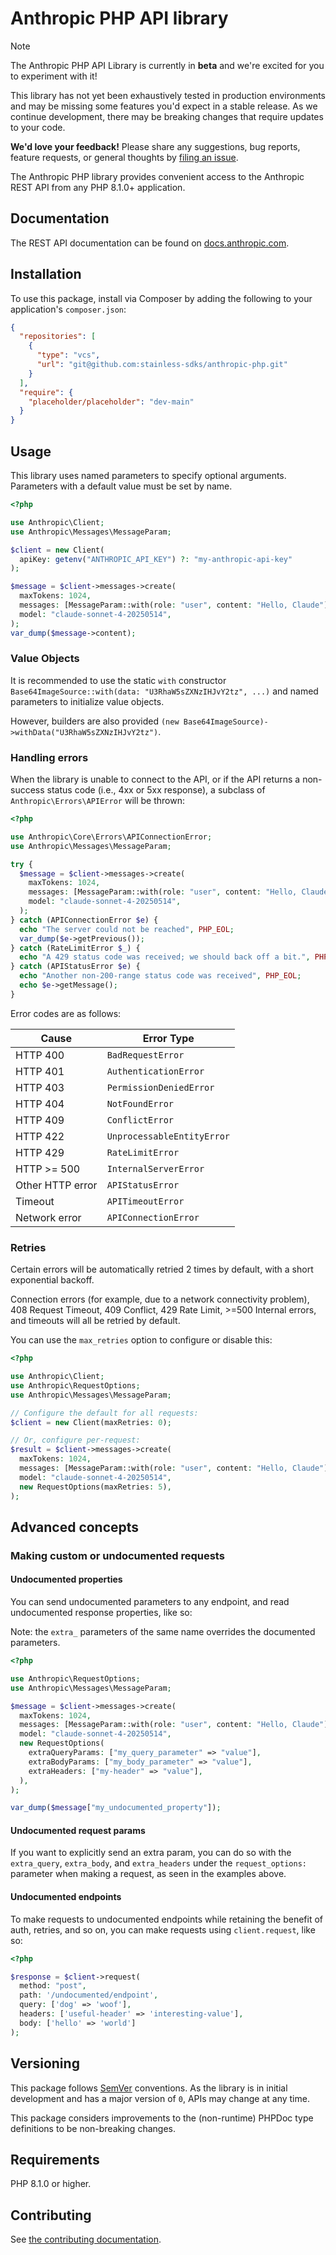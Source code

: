 # Anthropic PHP API library

> [!NOTE]
> The Anthropic PHP API Library is currently in **beta** and we're excited for you to experiment with it!
>
> This library has not yet been exhaustively tested in production environments and may be missing some features you'd expect in a stable release. As we continue development, there may be breaking changes that require updates to your code.
>
> **We'd love your feedback!** Please share any suggestions, bug reports, feature requests, or general thoughts by [filing an issue](https://www.github.com/stainless-sdks/anthropic-php/issues/new).

The Anthropic PHP library provides convenient access to the Anthropic REST API from any PHP 8.1.0+ application.

## Documentation

The REST API documentation can be found on [docs.anthropic.com](https://docs.anthropic.com/claude/reference/).

## Installation

To use this package, install via Composer by adding the following to your application's `composer.json`:

```json
{
  "repositories": [
    {
      "type": "vcs",
      "url": "git@github.com:stainless-sdks/anthropic-php.git"
    }
  ],
  "require": {
    "placeholder/placeholder": "dev-main"
  }
}
```

## Usage

This library uses named parameters to specify optional arguments.
Parameters with a default value must be set by name.

```php
<?php

use Anthropic\Client;
use Anthropic\Messages\MessageParam;

$client = new Client(
  apiKey: getenv("ANTHROPIC_API_KEY") ?: "my-anthropic-api-key"
);

$message = $client->messages->create(
  maxTokens: 1024,
  messages: [MessageParam::with(role: "user", content: "Hello, Claude")],
  model: "claude-sonnet-4-20250514",
);
var_dump($message->content);
```

### Value Objects

It is recommended to use the static `with` constructor `Base64ImageSource::with(data: "U3RhaW5sZXNzIHJvY2tz", ...)`
and named parameters to initialize value objects.

However, builders are also provided `(new Base64ImageSource)->withData("U3RhaW5sZXNzIHJvY2tz")`.

### Handling errors

When the library is unable to connect to the API, or if the API returns a non-success status code (i.e., 4xx or 5xx response), a subclass of `Anthropic\Errors\APIError` will be thrown:

```php
<?php

use Anthropic\Core\Errors\APIConnectionError;
use Anthropic\Messages\MessageParam;

try {
  $message = $client->messages->create(
    maxTokens: 1024,
    messages: [MessageParam::with(role: "user", content: "Hello, Claude")],
    model: "claude-sonnet-4-20250514",
  );
} catch (APIConnectionError $e) {
  echo "The server could not be reached", PHP_EOL;
  var_dump($e->getPrevious());
} catch (RateLimitError $_) {
  echo "A 429 status code was received; we should back off a bit.", PHP_EOL;
} catch (APIStatusError $e) {
  echo "Another non-200-range status code was received", PHP_EOL;
  echo $e->getMessage();
}
```

Error codes are as follows:

| Cause            | Error Type                 |
| ---------------- | -------------------------- |
| HTTP 400         | `BadRequestError`          |
| HTTP 401         | `AuthenticationError`      |
| HTTP 403         | `PermissionDeniedError`    |
| HTTP 404         | `NotFoundError`            |
| HTTP 409         | `ConflictError`            |
| HTTP 422         | `UnprocessableEntityError` |
| HTTP 429         | `RateLimitError`           |
| HTTP >= 500      | `InternalServerError`      |
| Other HTTP error | `APIStatusError`           |
| Timeout          | `APITimeoutError`          |
| Network error    | `APIConnectionError`       |

### Retries

Certain errors will be automatically retried 2 times by default, with a short exponential backoff.

Connection errors (for example, due to a network connectivity problem), 408 Request Timeout, 409 Conflict, 429 Rate Limit, >=500 Internal errors, and timeouts will all be retried by default.

You can use the `max_retries` option to configure or disable this:

```php
<?php

use Anthropic\Client;
use Anthropic\RequestOptions;
use Anthropic\Messages\MessageParam;

// Configure the default for all requests:
$client = new Client(maxRetries: 0);

// Or, configure per-request:
$result = $client->messages->create(
  maxTokens: 1024,
  messages: [MessageParam::with(role: "user", content: "Hello, Claude")],
  model: "claude-sonnet-4-20250514",
  new RequestOptions(maxRetries: 5),
);
```

## Advanced concepts

### Making custom or undocumented requests

#### Undocumented properties

You can send undocumented parameters to any endpoint, and read undocumented response properties, like so:

Note: the `extra_` parameters of the same name overrides the documented parameters.

```php
<?php

use Anthropic\RequestOptions;
use Anthropic\Messages\MessageParam;

$message = $client->messages->create(
  maxTokens: 1024,
  messages: [MessageParam::with(role: "user", content: "Hello, Claude")],
  model: "claude-sonnet-4-20250514",
  new RequestOptions(
    extraQueryParams: ["my_query_parameter" => "value"],
    extraBodyParams: ["my_body_parameter" => "value"],
    extraHeaders: ["my-header" => "value"],
  ),
);

var_dump($message["my_undocumented_property"]);
```

#### Undocumented request params

If you want to explicitly send an extra param, you can do so with the `extra_query`, `extra_body`, and `extra_headers` under the `request_options:` parameter when making a request, as seen in the examples above.

#### Undocumented endpoints

To make requests to undocumented endpoints while retaining the benefit of auth, retries, and so on, you can make requests using `client.request`, like so:

```php
<?php

$response = $client->request(
  method: "post",
  path: '/undocumented/endpoint',
  query: ['dog' => 'woof'],
  headers: ['useful-header' => 'interesting-value'],
  body: ['hello' => 'world']
);
```

## Versioning

This package follows [SemVer](https://semver.org/spec/v2.0.0.html) conventions. As the library is in initial development and has a major version of `0`, APIs may change at any time.

This package considers improvements to the (non-runtime) PHPDoc type definitions to be non-breaking changes.

## Requirements

PHP 8.1.0 or higher.

## Contributing

See [the contributing documentation](https://github.com/stainless-sdks/anthropic-php/tree/main/CONTRIBUTING.md).
